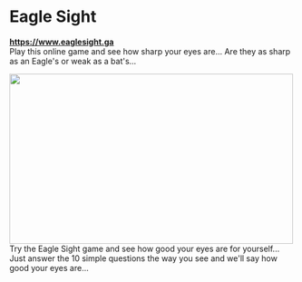 # Eagle Sight
**https://www.eaglesight.ga** <br>
Play this online game and see how sharp your eyes are... Are they as sharp as an Eagle's or weak as a bat's...

<img width="500px" height="300px" src="https://www.eaglesight.ga/picture.jpg"></img>
Try the Eagle Sight game and see how good your eyes are for yourself...
Just answer the 10 simple questions the way you see and we'll say how good your eyes are...
